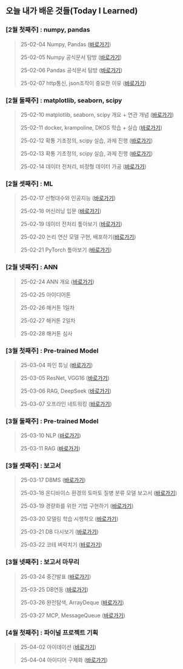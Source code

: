 ## 오늘 내가 배운 것들(Today I Learned)

### [2월 첫째주] : numpy, pandas
> 25-02-04 Numpy, Pandas ([바로가기](Feb/2025-02-04.md))
>
> 25-02-05 Numpy 공식문서 탐방 ([바로가기](Feb/2025-02-05.md))
> 
> 25-02-06 Pandas 공식문서 탐방 ([바로가기](Feb/2025-02-06.md))
>
> 25-02-07 http통신, json조작이 중요한 이유 ([바로가기](Feb/2025-02-07.md))
### [2월 둘째주] : matplotlib, seaborn, scipy
> 25-02-10 matplotlib, seaborn, scipy 개요 + 연관 개념 ([바로가기](Feb/2025-02-10.md))
>
> 25-02-11 docker, krampoline, DKOS 학습 + 실습 ([바로가기](Feb/2025-02-11.md)) 
>
> 25-02-12 확통 기초정의, scipy 실습, 과제 진행 ([바로가기](Feb/2025-02-12.md))
>
> 25-02-13 확통 기초정의, scipy 실습, 과제 진행 ([바로가기](Feb/2025-02-13.md))
>
> 25-02-14 데이터 전처리, 비정형 데이터 가공 ([바로가기](Feb/2025-02-14.md))
### [2월 셋째주] : ML
> 25-02-17 선형대수와 인공지능 ([바로가기](Feb/2025-02-17.md))
>
> 25-02-18 머신러닝 입문 ([바로가기](Feb/2025-02-18.md))
> 
> 25-02-19 데이터 전처리 톺아보기 ([바로가기](Feb/2025-02-19.md))
>
> 25-02-20 논리 연산 모델 구현, 배포하기([바로가기](Feb/2025-02-20.md))
> 
> 25-02-21 PyTorch 톺아보기 ([바로가기](Feb/2025-02-21.md))
### [2월 넷째주] : ANN
> 25-02-24 ANN 개요 ([바로가기](Feb/2025-02-24.md))
>
> 25-02-25 아이디어톤
>
> 25-02-26 해커톤 1일차
>
> 25-02-27 해커톤 2일차
>
> 25-02-28 해커톤 심사 
### [3월 첫째주] : Pre-trained Model
> 25-03-04 파인 튜닝 ([바로가기](Mar/2025-03-04.md))
>
> 25-03-05 ResNet, VGG16 ([바로가기](Mar/2025-03-05.md))
>
> 25-03-06 RAG, DeepSeek ([바로가기](Mar/2025-03-06.md))
>
> 25-03-07 오프라인 네트워킹 ([바로가기](Mar/2025-03-07.md))
### [3월 둘째주] : Pre-trained Model
> 25-03-10 NLP ([바로가기](Mar/2025-03-10.md))
>
> 25-03-11 RAG ([바로가기](Mar/2025-03-11.md))
### [3월 셋째주] : 보고서
> 25-03-17 DBMS ([바로가기](Mar/2025-03-17.md))
>
> 25-03-18 온디바이스 환경의 토마토 질병 분류 모델 보고서 ([바로가기](Mar/2025-03-18.md))
>
> 25-03-19 경량화를 위한 기법 구현하기 ([바로가기](Mar/2025-03-19.md))
>
> 25-03-20 모델링 학습 시행착오 ([바로가기](Mar/2025-03-20.md))
>
> 25-03-21 DB 다시보기 ([바로가기](Mar/2025-03-21.md))
>
> 25-03-22 코테 벼락치기 ([바로가기](Mar/2025-03-22.md))
### [3월 넷째주] : 보고서 마무리
> 25-03-24 중간발표 ([바로가기](Mar/2025-03-24.md))
>
> 25-03-25 DB연동 ([바로가기](Mar/2025-03-25.md))
>
> 25-03-26 완전탐색, ArrayDeque ([바로가기](Mar/2025-03-26.md))
>
> 25-03-27 MCP, MessageQueue ([바로가기](Mar/2025-03-27.md))
### [4월 첫째주] : 파이널 프로젝트 기획
> 25-04-02 아이데이션 ([바로가기](Apr/2025-04-02.md))
>
> 25-04-04 아이디어 구체화 ([바로가기](Apr/2025-04-04.md))
>